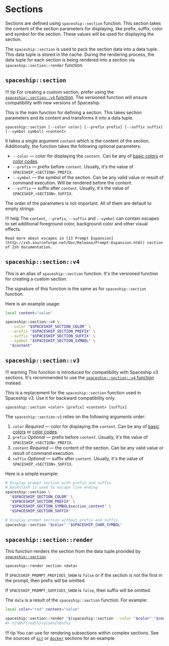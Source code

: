 # Sections

Sections are defined using `spaceship::section` function. This section takes the content of the section parameters for displaying, like prefix, suffix, color and symbol for the section. These values will be used for displaying the section.

The `spaceship::section` is used to pack the section data into a data tuple. This data tuple is stored in the cache. During the rendering process, the data tuple for each section is being rendered into a section via `spaceship::section::render` function.

## `spaceship::section`

!!! tip
    For creating a custom section, prefer using the [`spaceship::section::v4` function](#spaceshipsectionv4). The versioned function will ensure compatibility with new versions of Spaceship.

This is the main function for defining a section. This takes section parameters and its content and transforms it into a data tuple.

``` title="Signature"
spaceship::section [--color color] [--prefix prefix] [--suffix suffix] [--symbol symbol] <content>
```

It takes a single argument `content` which is the content of the section. Additionally, the function takes the following optional parameters:

* `--color` — color for displaying the `content`. Can be any of [basic colors](https://wiki.archlinux.org/index.php/zsh#Colors) or [color codes](https://upload.wikimedia.org/wikipedia/commons/1/15/Xterm_256color_chart.svg).
* `--prefix` — prefix before `content`. Usually, it's the value of `SPACESHIP_<SECTION>_PREFIX`.
* `--symbol` — the symbol of the section. Can be any valid value or result of command execution. Will be rendered before the content.
* `--suffix` — suffix after `content`. Usually, it's the value of `SPACESHIP_<SECTION>_SUFFIX`.

The order of the parameters is not important. All of them are default to empty strings.

!!! help
    The `content`, `--prefix`, `--suffix` and `--symbol` can contain escapes to set additional foreground color, background color and other visual effects.

    Read more about escapes in [13 Prompt Expansion](http://zsh.sourceforge.net/Doc/Release/Prompt-Expansion.html) section of Zsh documentation.

## `spaceship::section::v4`

This is an alias of `spaceship::section` function. It's the versioned function for creating a custom section.

The signature of this function is the same as for `spaceship::section` function.

Here is an example usage:

```zsh
local content="value"

spaceship::section::v4 \
  --color "$SPACESHIP_SECTION_COLOR" \
  --prefix "$SPACESHIP_SECTION_PREFIX" \
  --suffix "$SPACESHIP_SECTION_SUFFIX" \
  --symbol "$SPACESHIP_SECTION_SYMBOL" \
  "$content"
```

## `spaceship::section::v3`

!!! warning
    This function is introduced for compatibility with Spaceship v3 sections. It's recommended to use the [`spaceship::section::v4` function](#spaceshipsectionv4) instead.

This is a replacement for the `spaceship::section` function used in Spaceship v3. Use it for backward compatibility only.

``` title="Signature"
spaceship::section <color> [prefix] <content> [suffix]
```

The `spaceship::section:v3` relies on the following arguments order:

1. `color` _Required_ — color for displaying the `content`. Can be any of [basic colors](https://wiki.archlinux.org/index.php/zsh#Colors) or [color codes](https://upload.wikimedia.org/wikipedia/commons/1/15/Xterm_256color_chart.svg).
2. `prefix` _Optional_ — prefix before `content`. Usually, it's the value of `SPACESHIP_<SECTION>_PREFIX`.
3. `content` _Required_ — the content of the section. Can be any valid value or result of command execution.
4. `suffix` _Optional_ — suffix after `content`. Usually, it's the value of `SPACESHIP_<SECTION>_SUFFIX`.

Here is a simple example:

```zsh
# Display prompt section with prefix and suffix
# Backslash is used to escape line ending
spaceship::section \
  "$SPACESHIP_SECTION_COLOR" \
  "$SPACESHIP_SECTION_PREFIX" \
  "$SPACESHIP_SECTION_SYMBOL$section_content" \
  "$SPACESHIP_SECTION_SUFFIX"

# Display prompt section without prefix and suffix
spaceship::section "$color" "$SPACESHIP_CHAR_SYMBOL"
```

## `spaceship::section::render`

This function renders the section from the data tuple provided by [`spaceship::section`](#spaceshipsection).

``` title="Signature"
spaceship::render section <data>
```

If `SPACESHIP_PROMPT_PREFIXES_SHOW` is `false` or if the section is not the first in the prompt, then prefix will be omitted.

If `SPACESHIP_PROMPT_SUFFIXES_SHOW` is `false`, then suffix will be omitted.

The `data` is a result of the `spaceship::section` function. For example:

```zsh
local color="red" content="value"

spaceship::section::render "$(spaceship::section --color "$color" "$content")"
#> %{%B%F{red}%}value%{%b%f%}
```

!!! tip
    You can use for rendering subsections within complex sections. See the sources of [`git`](https://github.com/spaceship-prompt/spaceship-prompt/blob/master/sections/git.zsh) or [`docker`](https://github.com/spaceship-prompt/spaceship-prompt/blob/master/sections/docker.zsh) sections for an example.
